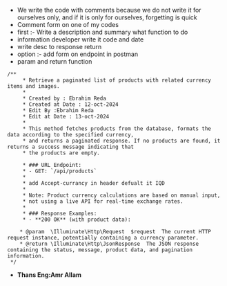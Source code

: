 * We write the code with comments because we do not write it for ourselves only, and if it is only for ourselves, forgetting is quick
* Comment form on one of my codes
* first :- Write a description and summary what function to do 
* information developer write it code and date 
* write desc to response return 
* option :- add form on endpoint in postman 
* param and return function 
```
/**
     * Retrieve a paginated list of products with related currency items and images.
     * 
     * Created by : Ebrahim Reda  
     * Created at Date : 12-oct-2024
     * Edit By :Ebrahim Reda 
     * Edit at Date : 13-oct-2024  
     * 
     * This method fetches products from the database, formats the data according to the specified currency, 
     * and returns a paginated response. If no products are found, it returns a success message indicating that 
     * the products are empty.
  
     * ### URL Endpoint:
     * - GET: `/api/products`
     *
     * add Accept-currancy in header defualt it IQD 
     *
     * Note: Product currency calculations are based on manual input, 
     * not using a live API for real-time exchange rates.
     * 
     * ### Response Examples:
     * - **200 OK** (with product data):
    
    * @param  \Illuminate\Http\Request  $request  The current HTTP request instance, potentially containing a currency parameter.
    * @return \Illuminate\Http\JsonResponse  The JSON response containing the status, message, product data, and pagination information.
 */
```
* **Thans Eng:Amr Allam** 
